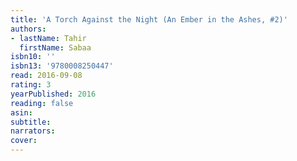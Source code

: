 ```yaml
---
title: 'A Torch Against the Night (An Ember in the Ashes, #2)'
authors:
- lastName: Tahir
  firstName: Sabaa
isbn10: ''
isbn13: '9780008250447'
read: 2016-09-08
rating: 3
yearPublished: 2016
reading: false
asin:
subtitle:
narrators:
cover:
---
```

